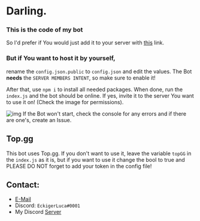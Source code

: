 # Darling.

### This is the code of my bot
So I'd prefer if You would just add it to your server with [this](https://eckigerluca.com/darling/invite) link.

### But if You want to host it by yourself,
rename the `config.json.public` to `config.json` and edit the values. The Bot **needs** the `SERVER MEMBERS INTENT`, so make sure to enable it!

After that, use `npm i` to install all needed packages. When done, run the `index.js` and the bot should be online.
If yes, invite it to the server You want to use it on! (Check the image for permissions).

![img](https://user-images.githubusercontent.com/63116530/133927732-7ad6a8e1-86cb-4ece-8753-ec69be1b370c.png)
If the Bot won't start, check the console for any errors and if there are one's, create an Issue.

## Top.gg
This bot uses Top.gg. If you don't want to use it, leave the variable `topGG` in the `index.js` as it is, but if you want to use it change the bool to true and PLEASE DO NOT forget to add your token in the config file!

## Contact:
* [E-Mail](mailto:contact@eckigerluca.com)
* Discord: `EckigerLuca#0001`
* My Discord [Server](https://eckigerluca.com/discord)
